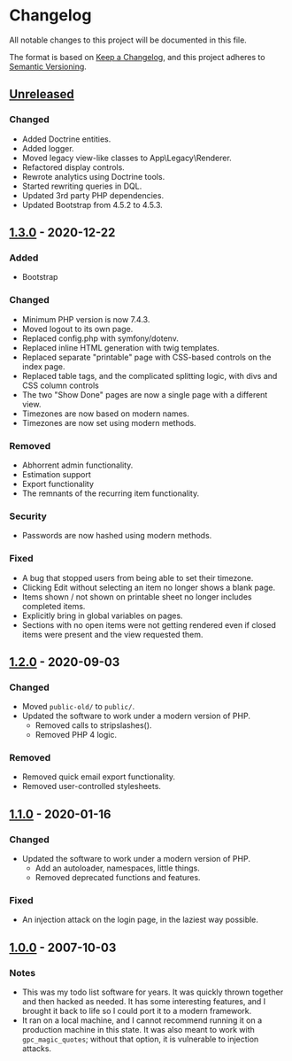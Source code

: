 # Changelog
All notable changes to this project will be documented in this file.

The format is based on [Keep a Changelog](https://keepachangelog.com/en/1.0.0/),
and this project adheres to [Semantic Versioning](https://semver.org/spec/v2.0.0.html).

## [Unreleased]
### Changed
- Added Doctrine entities.
- Added logger.
- Moved legacy view-like classes to App\Legacy\Renderer.
- Refactored display controls.
- Rewrote analytics using Doctrine tools.
- Started rewriting queries in DQL.
- Updated 3rd party PHP dependencies.
- Updated Bootstrap from 4.5.2 to 4.5.3.

## [1.3.0] - 2020-12-22
### Added
- Bootstrap

### Changed
- Minimum PHP version is now 7.4.3.
- Moved logout to its own page.
- Replaced config.php with symfony/dotenv.
- Replaced inline HTML generation with twig templates.
- Replaced separate "printable" page with CSS-based controls on the index page.
- Replaced table tags, and the complicated splitting logic, with divs and CSS
  column controls
- The two "Show Done" pages are now a single page with a different view.
- Timezones are now based on modern names.
- Timezones are now set using modern methods.

### Removed
- Abhorrent admin functionality.
- Estimation support
- Export functionality
- The remnants of the recurring item functionality.

### Security
- Passwords are now hashed using modern methods.

### Fixed
- A bug that stopped users from being able to set their timezone.
- Clicking Edit without selecting an item no longer shows a blank page.
- Items shown / not shown on printable sheet no longer includes completed
  items.
- Explicitly bring in global variables on pages.
- Sections with no open items were not getting rendered even if closed items
  were present and the view requested them.

## [1.2.0] - 2020-09-03
### Changed
- Moved `public-old/` to `public/`.
- Updated the software to work under a modern version of PHP.
  - Removed calls to stripslashes().
  - Removed PHP 4 logic.

### Removed
- Removed quick email export functionality.
- Removed user-controlled stylesheets.

## [1.1.0] - 2020-01-16
### Changed
- Updated the software to work under a modern version of PHP.
  - Add an autoloader, namespaces, little things.
  - Removed deprecated functions and features.

### Fixed
- An injection attack on the login page, in the laziest way possible.

## [1.0.0] - 2007-10-03
### Notes
- This was my todo list software for years.  It was quickly thrown together and
  then hacked as needed.  It has some interesting features, and I brought it
  back to life so I could port it to a modern framework.
- It ran on a local machine, and I cannot recommend running it on a production
  machine in this state.  It was also meant to work with `gpc_magic_quotes`;
  without that option, it is vulnerable to injection attacks.

[Unreleased]: https://github.com/dharple/todo-old/compare/v1.3.0...master
[1.3.0]: https://github.com/dharple/todo-old/compare/v1.2.0...v1.3.0
[1.2.0]: https://github.com/dharple/todo-old/compare/v1.1.0...v1.2.0
[1.1.0]: https://github.com/dharple/todo-old/compare/v1.0.0...v1.1.0
[1.0.0]: https://github.com/dharple/todo-old/releases/tag/v1.0.0
